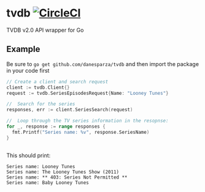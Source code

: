 # tvdb [![CircleCI](https://circleci.com/gh/danesparza/tvdb.svg?style=svg)](https://circleci.com/gh/danesparza/tvdb)
TVDB v2.0 API wrapper for Go

## Example
Be sure to `go get github.com/danesparza/tvdb` and then import the package in your code first

``` Go
// Create a client and search request
client := tvdb.Client{}
request := tvdb.SeriesEpisodesRequest{Name: "Looney Tunes"}

//  Search for the series
responses, err := client.SeriesSearch(request)

//	Loop through the TV series information in the resopnse:
for _, response := range responses {
  fmt.Printf("Series name: %v", response.SeriesName)
}
  
```

This should print:
```
Series name: Looney Tunes
Series name: The Looney Tunes Show (2011)
Series name: ** 403: Series Not Permitted **
Series name: Baby Looney Tunes
```
